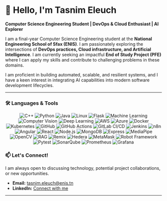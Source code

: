 # 👋 Hello, I'm Tasnim Eleuch

**Computer Science Engineering Student | DevOps & Cloud Enthusiast | AI Explorer**

I am a final-year Computer Science Engineering student at the **National Engineering School of Sfax (ENIS)**. I am passionately exploring the intersections of **DevOps practices, Cloud infrastructure, and Artificial Intelligence**. I am currently seeking an impactful **End of Study Project (PFE)** where I can apply my skills and contribute to challenging problems in these domains.

I am proficient in building automated, scalable, and resilient systems, and I have a keen interest in integrating AI capabilities into modern software development lifecycles.

---

### 🛠️ Languages & Tools
<div align="center"><img src="https://img.shields.io/badge/C++-00599C?style=for-the-badge&logo=c%2B%2B&logoColor=white" alt="C++" /> <img src="https://img.shields.io/badge/Python-3776AB?style=for-the-badge&logo=python&logoColor=white" alt="Python" /> <img src="https://img.shields.io/badge/Java-ED8B00?style=for-the-badge&logo=java&logoColor=white" alt="Java" /> <img src="https://img.shields.io/badge/Linux-FCC624?style=for-the-badge&logo=linux&logoColor=black" alt="Linux" /> <img src="https://img.shields.io/badge/Flask-000000?style=for-the-badge&logo=flask&logoColor=white" alt="Flask" /> <img src="https://img.shields.io/badge/Machine_Learning-FF6B6B?style=for-the-badge&logo=ai&logoColor=white" alt="Machine Learning" /> <img src="https://img.shields.io/badge/Computer_Vision-5C3EE8?style=for-the-badge&logo=eye&logoColor=white" alt="Computer Vision" /> <img src="https://img.shields.io/badge/Deep_Learning-FFA500?style=for-the-badge&logo=brain&logoColor=white" alt="Deep Learning" /> <img src="https://img.shields.io/badge/AWS-232F3E?style=for-the-badge&logo=amazon-aws&logoColor=white" alt="AWS" /> <img src="https://img.shields.io/badge/Azure-0078D4?style=for-the-badge&logo=microsoft-azure&logoColor=white" alt="Azure" /> <img src="https://img.shields.io/badge/Docker-2496ED?style=for-the-badge&logo=docker&logoColor=white" alt="Docker" /> <img src="https://img.shields.io/badge/Kubernetes-326CE5?style=for-the-badge&logo=kubernetes&logoColor=white" alt="Kubernetes" /> <img src="https://img.shields.io/badge/GitHub-181717?style=for-the-badge&logo=github&logoColor=white" alt="GitHub" /> <img src="https://img.shields.io/badge/GitHub_Actions-2088FF?style=for-the-badge&logo=github-actions&logoColor=white" alt="GitHub Actions" /> <img src="https://img.shields.io/badge/GitLab_CI/CD-FC6D26?style=for-the-badge&logo=gitlab&logoColor=white" alt="GitLab CI/CD" /> <img src="https://img.shields.io/badge/Jenkins-D24939?style=for-the-badge&logo=jenkins&logoColor=white" alt="Jenkins" /> <img src="https://img.shields.io/badge/n8n-000000?style=for-the-badge&logo=n8n&logoColor=white" alt="n8n" /> <img src="https://img.shields.io/badge/Angular-DD0031?style=for-the-badge&logo=angular&logoColor=white" alt="Angular" /> <img src="https://img.shields.io/badge/React-20232A?style=for-the-badge&logo=react&logoColor=61DAFB" alt="React" /> <img src="https://img.shields.io/badge/Node.js-339933?style=for-the-badge&logo=nodedotjs&logoColor=white" alt="Node.js" /> <img src="https://img.shields.io/badge/MongoDB-47A248?style=for-the-badge&logo=mongodb&logoColor=white" alt="MongoDB" /> <img src="https://img.shields.io/badge/Express.js-000000?style=for-the-badge&logo=express&logoColor=white" alt="Express" /> <img src="https://img.shields.io/badge/MediaPipe-4285F4?style=for-the-badge&logo=google&logoColor=white" alt="MediaPipe" /> <img src="https://img.shields.io/badge/OpenCV-5C3EE8?style=for-the-badge&logo=opencv&logoColor=white" alt="OpenCV" /> <img src="https://img.shields.io/badge/RAG-FF6B6B?style=for-the-badge&logo=ai&logoColor=white" alt="RAG" /> <img src="https://img.shields.io/badge/Remix-000000?style=for-the-badge&logo=ethereum&logoColor=white" alt="Remix" /> <img src="https://img.shields.io/badge/Hedera-00C6C0?style=for-the-badge&logo=hedera&logoColor=white" alt="Hedera" /> <img src="https://img.shields.io/badge/MetaMask-FF7F00?style=for-the-badge&logo=metamask&logoColor=white" alt="MetaMask" /> <img src="https://img.shields.io/badge/Robot_Framework-000000?style=for-the-badge&logo=robot&logoColor=white" alt="Robot Framework" /> <img src="https://img.shields.io/badge/Pytest-0A9EDC?style=for-the-badge&logo=pytest&logoColor=white" alt="Pytest" /> <img src="https://img.shields.io/badge/SonarQube-4E9BCD?style=for-the-badge&logo=sonarqube&logoColor=white" alt="SonarQube" /> <img src="https://img.shields.io/badge/Prometheus-E6522C?style=for-the-badge&logo=prometheus&logoColor=white" alt="Prometheus" /> <img src="https://img.shields.io/badge/Grafana-F46800?style=for-the-badge&logo=grafana&logoColor=white" alt="Grafana" /></div>

### 📫 Let's Connect!

I am always open to discussing technology, potential project collaborations, or new opportunities.

- **Email:** [tasnim.eleuch@enis.tn](mailto:tasnim.eleuch@enis.tn)
- **LinkedIn:** [Connect with me](https://www.linkedin.com/in/tasnim-elleuch-6043a629a/) 

---
